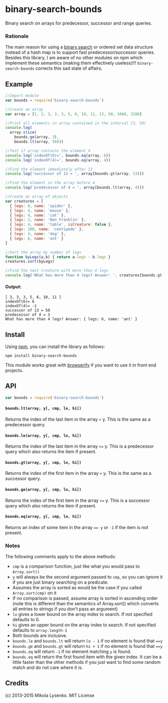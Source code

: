 binary-search-bounds
====================
Binary search on arrays for predecessor, successor and range queries.

### Rationale

The main reason for using a [binary search](https://en.wikipedia.org/wiki/Binary_search_algorithm) or ordered set data structure instead of a hash map is to support fast predecessor/successor queries.  Besides this library, I am aware of no other modules on npm which implement these semantics (making them effectively useless)!!!  `binary-search-bounds` corrects this sad state of affairs.

## Example

```javascript
//Import module
var bounds = require('binary-search-bounds')

//Create an array
var array = [1, 2, 3, 3, 3, 5, 6, 10, 11, 13, 50, 1000, 2200]

//Print all elements in array contained in the interval [3, 50)
console.log(
  array.slice(
    bounds.ge(array, 3),
    bounds.lt(array, 50)))

//Test if array contains the element 4
console.log('indexOf(6)=', bounds.eq(array, 6))
console.log('indexOf(4)=', bounds.eq(array, 4))

//Find the element immediately after 13
console.log('successor of 13 = ', array[bounds.gt(array, 13)])

//Find the element in the array before 4
console.log('predecessor of 4 = ', array[bounds.lt(array, 4)])

//Create an array of objects
var creatures = [
  { legs: 8, name: 'spider' },
  { legs: 4, name: 'mouse' },
  { legs: 4, name: 'cat' },
  { legs: 2, name: 'Ben Franklin' },
  { legs: 4, name: 'table', isCreature: false },
  { legs: 100, name: 'centipede' },
  { legs: 4, name: 'dog' },
  { legs: 6, name: 'ant' }
]

//Sort the array by number of legs
function byLegs(a,b) { return a.legs - b.legs }
creatures.sort(byLegs)

//Find the next creature with more than 4 legs
console.log('What has more than 4 legs? Answer: ', creatures[bounds.gt(creatures, {legs:4}, byLegs)])
```

#### Output:

```
[ 3, 3, 3, 5, 6, 10, 11 ]
indexOf(6)= 6
indexOf(4)= -1
successor of 13 = 50
predecessor of 4 = 3
What has more than 4 legs? Answer: { legs: 6, name: 'ant' }
```

## Install
Using [npm](https://docs.npmjs.com/), you can install the library as follows:

```
npm install binary-search-bounds
```

This module works great with [browserify](http://browserify.org/) if you want to use it in front end projects.

## API

```javascript
var bounds = require('binary-search-bounds')
```

#### `bounds.lt(array, y[, cmp, lo, hi])`
Returns the index of the last item in the array `<` y.  This is the same as a predecessor query.

#### `bounds.le(array, y[, cmp, lo, hi])`
Returns the index of the last item in the array `<=` y.  This is a predecessor query which also returns the item if present.

#### `bounds.gt(array, y[, cmp, lo, hi])`
Returns the index of the first item in the array `>` y.  This is the same as a successor query.

#### `bounds.ge(array, y[, cmp, lo, hi])`
Returns the index of the first item in the array `>=` y.  This is a successor query which also returns the item if present.

#### `bounds.eq(array, y[, cmp, lo, hi])`
Returns an index of some item in the array `== y` or `-1` if the item is not present.

### Notes

The following comments apply to the above methods:

* `cmp` is a comparison function, just like what you would pass to `Array.sort()`
* `y` will always be the second argument passed to `cmp`, so you can ignore it if you are just binary searching on a predicate.
* Assumes the array is sorted as would be the case if you called `Array.sort(cmp)` on it
* If no comparison is passed, assume array is sorted in ascending order (note this is different than the semantics of Array.sort() which converts all entries to strings if you don't pass an argument)
* `lo` gives a lower bound on the array index to search.  If not specified defaults to 0.
* `hi` gives an upper bound on the array index to search.  If not specified defaults to `array.length-1`
* Both bounds are inclusive.
* `bounds.le` and `bounds.lt` will return `lo - 1` if no element is found that `==y`
* `bounds.ge` and `bounds.gt` will return `hi + 1` if no element is found that `==y`
* `bounds.eq` will return `-1` if no element matching `y` is found.
* `bounds.eq` will return the first found item with the given index.  It can be a little faster than the other methods if you just want to find some random match and do not care where it is.

## Credits
(c) 2013-2015 Mikola Lysenko. MIT License
